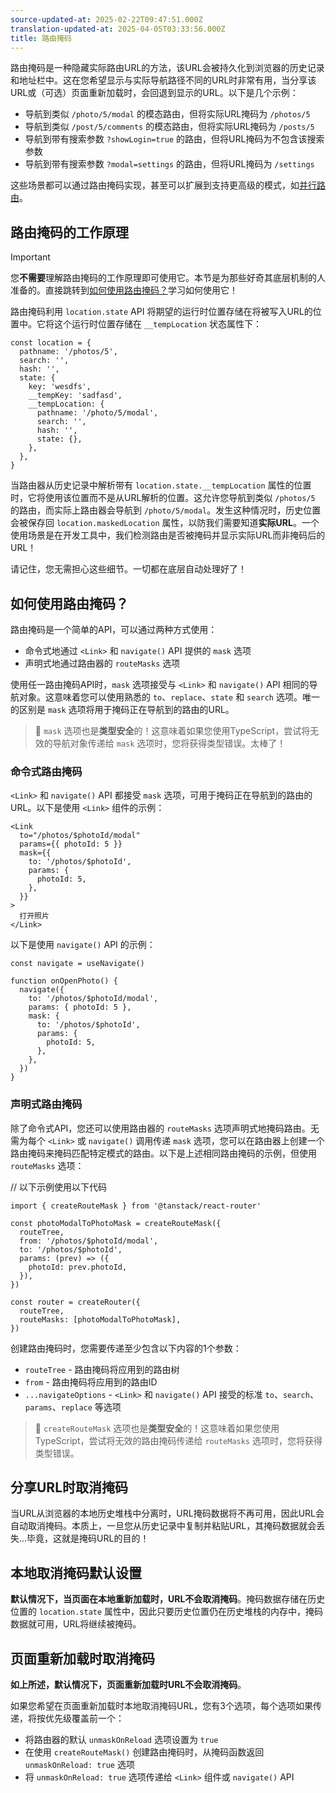 ```yaml
---
source-updated-at: 2025-02-22T09:47:51.000Z
translation-updated-at: 2025-04-05T03:33:56.000Z
title: 路由掩码
---
```


路由掩码是一种隐藏实际路由URL的方法，该URL会被持久化到浏览器的历史记录和地址栏中。这在您希望显示与实际导航路径不同的URL时非常有用，当分享该URL或（可选）页面重新加载时，会回退到显示的URL。以下是几个示例：

- 导航到类似 `/photo/5/modal` 的模态路由，但将实际URL掩码为 `/photos/5`
- 导航到类似 `/post/5/comments` 的模态路由，但将实际URL掩码为 `/posts/5`
- 导航到带有搜索参数 `?showLogin=true` 的路由，但将URL掩码为不包含该搜索参数
- 导航到带有搜索参数 `?modal=settings` 的路由，但将URL掩码为 `/settings`

这些场景都可以通过路由掩码实现，甚至可以扩展到支持更高级的模式，如[并行路由](./parallel-routes.md)。

## 路由掩码的工作原理

> [!IMPORTANT]
> 您**不需要**理解路由掩码的工作原理即可使用它。本节是为那些好奇其底层机制的人准备的。直接跳转到[如何使用路由掩码？](#how-do-i-use-route-masking)学习如何使用它！

路由掩码利用 `location.state` API 将期望的运行时位置存储在将被写入URL的位置中。它将这个运行时位置存储在 `__tempLocation` 状态属性下：

```tsx
const location = {
  pathname: '/photos/5',
  search: '',
  hash: '',
  state: {
    key: 'wesdfs',
    __tempKey: 'sadfasd',
    __tempLocation: {
      pathname: '/photo/5/modal',
      search: '',
      hash: '',
      state: {},
    },
  },
}
```

当路由器从历史记录中解析带有 `location.state.__tempLocation` 属性的位置时，它将使用该位置而不是从URL解析的位置。这允许您导航到类似 `/photos/5` 的路由，而实际上路由器会导航到 `/photo/5/modal`。发生这种情况时，历史位置会被保存回 `location.maskedLocation` 属性，以防我们需要知道**实际URL**。一个使用场景是在开发工具中，我们检测路由是否被掩码并显示实际URL而非掩码后的URL！

请记住，您无需担心这些细节。一切都在底层自动处理好了！

## 如何使用路由掩码？

路由掩码是一个简单的API，可以通过两种方式使用：

- 命令式地通过 `<Link>` 和 `navigate()` API 提供的 `mask` 选项
- 声明式地通过路由器的 `routeMasks` 选项

使用任一路由掩码API时，`mask` 选项接受与 `<Link>` 和 `navigate()` API 相同的导航对象。这意味着您可以使用熟悉的 `to`、`replace`、`state` 和 `search` 选项。唯一的区别是 `mask` 选项将用于掩码正在导航到的路由的URL。

> 🧠 `mask` 选项也是**类型安全**的！这意味着如果您使用TypeScript，尝试将无效的导航对象传递给 `mask` 选项时，您将获得类型错误。太棒了！

### 命令式路由掩码

`<Link>` 和 `navigate()` API 都接受 `mask` 选项，可用于掩码正在导航到的路由的URL。以下是使用 `<Link>` 组件的示例：

```tsx
<Link
  to="/photos/$photoId/modal"
  params={{ photoId: 5 }}
  mask={{
    to: '/photos/$photoId',
    params: {
      photoId: 5,
    },
  }}
>
  打开照片
</Link>
```

以下是使用 `navigate()` API 的示例：

```tsx
const navigate = useNavigate()

function onOpenPhoto() {
  navigate({
    to: '/photos/$photoId/modal',
    params: { photoId: 5 },
    mask: {
      to: '/photos/$photoId',
      params: {
        photoId: 5,
      },
    },
  })
}
```

### 声明式路由掩码

除了命令式API，您还可以使用路由器的 `routeMasks` 选项声明式地掩码路由。无需为每个 `<Link>` 或 `navigate()` 调用传递 `mask` 选项，您可以在路由器上创建一个路由掩码来掩码匹配特定模式的路由。以下是上述相同路由掩码的示例，但使用 `routeMasks` 选项：

// 以下示例使用以下代码

```tsx
import { createRouteMask } from '@tanstack/react-router'

const photoModalToPhotoMask = createRouteMask({
  routeTree,
  from: '/photos/$photoId/modal',
  to: '/photos/$photoId',
  params: (prev) => ({
    photoId: prev.photoId,
  }),
})

const router = createRouter({
  routeTree,
  routeMasks: [photoModalToPhotoMask],
})
```

创建路由掩码时，您需要传递至少包含以下内容的1个参数：

- `routeTree` - 路由掩码将应用到的路由树
- `from` - 路由掩码将应用到的路由ID
- `...navigateOptions` - `<Link>` 和 `navigate()` API 接受的标准 `to`、`search`、`params`、`replace` 等选项

> 🧠 `createRouteMask` 选项也是**类型安全**的！这意味着如果您使用TypeScript，尝试将无效的路由掩码传递给 `routeMasks` 选项时，您将获得类型错误。

## 分享URL时取消掩码

当URL从浏览器的本地历史堆栈中分离时，URL掩码数据将不再可用，因此URL会自动取消掩码。本质上，一旦您从历史记录中复制并粘贴URL，其掩码数据就会丢失...毕竟，这就是掩码URL的目的！

## 本地取消掩码默认设置

**默认情况下，当页面在本地重新加载时，URL不会取消掩码**。掩码数据存储在历史位置的 `location.state` 属性中，因此只要历史位置仍在历史堆栈的内存中，掩码数据就可用，URL将继续被掩码。

## 页面重新加载时取消掩码

**如上所述，默认情况下，页面重新加载时URL不会取消掩码**。

如果您希望在页面重新加载时本地取消掩码URL，您有3个选项，每个选项如果传递，将按优先级覆盖前一个：

- 将路由器的默认 `unmaskOnReload` 选项设置为 `true`
- 在使用 `createRouteMask()` 创建路由掩码时，从掩码函数返回 `unmaskOnReload: true` 选项
- 将 `unmaskOnReload: true` 选项传递给 `<Link>` 组件或 `navigate()` API
